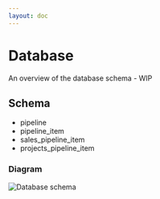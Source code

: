 ```yaml
---
layout: doc
---
```


# Database

An overview of the database schema - WIP

## Schema

 - pipeline
 - pipeline_item
 - sales_pipeline_item
 - projects_pipeline_item

### Diagram

![Database schema](/assets/images/guide/guide-database-schema.png)